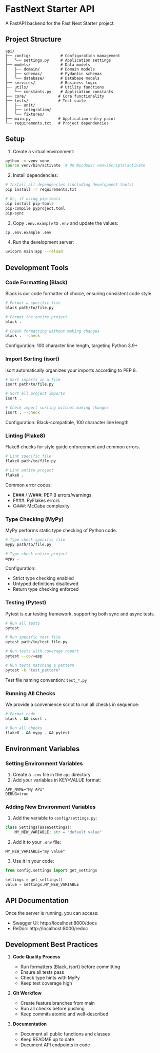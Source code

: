 # FastNext Starter API

A FastAPI backend for the Fast Next Starter project.

## Project Structure

```
api/
├── config/             # Configuration management
│   └── settings.py     # Application settings
├── models/             # Data models
│   ├── domain/         # Domain models
│   ├── schemas/        # Pydantic schemas
│   └── database/       # Database models
├── services/           # Business logic
├── utils/              # Utility functions
│   └── constants.py    # Application constants
├── core/              # Core functionality
├── tests/             # Test suite
│   ├── unit/
│   ├── integration/
│   └── fixtures/
├── main.py            # Application entry point
└── requirements.txt   # Project dependencies
```

## Setup

1. Create a virtual environment:
```bash
python -m venv venv
source venv/bin/activate  # On Windows: venv\Scripts\activate
```

2. Install dependencies:
```bash
# Install all dependencies (including development tools)
pip install -r requirements.txt

# Or, if using pip-tools
pip install pip-tools
pip-compile pyproject.toml
pip-sync
```

3. Copy `.env.example` to `.env` and update the values:
```bash
cp .env.example .env
```

4. Run the development server:
```bash
uvicorn main:app --reload
```

## Development Tools

### Code Formatting (Black)
Black is our code formatter of choice, ensuring consistent code style.

```bash
# Format a specific file
black path/to/file.py

# Format the entire project
black .

# Check formatting without making changes
black . --check
```

Configuration: 100 character line length, targeting Python 3.9+

### Import Sorting (isort)
isort automatically organizes your imports according to PEP 8.

```bash
# Sort imports in a file
isort path/to/file.py

# Sort all project imports
isort .

# Check import sorting without making changes
isort . --check
```

Configuration: Black-compatible, 100 character line length

### Linting (Flake8)
Flake8 checks for style guide enforcement and common errors.

```bash
# Lint specific file
flake8 path/to/file.py

# Lint entire project
flake8 .
```

Common error codes:
- E### / W###: PEP 8 errors/warnings
- F###: PyFlakes errors
- C###: McCabe complexity

### Type Checking (MyPy)
MyPy performs static type checking of Python code.

```bash
# Type check specific file
mypy path/to/file.py

# Type check entire project
mypy .
```

Configuration:
- Strict type checking enabled
- Untyped definitions disallowed
- Return type checking enforced

### Testing (Pytest)
Pytest is our testing framework, supporting both sync and async tests.

```bash
# Run all tests
pytest

# Run specific test file
pytest path/to/test_file.py

# Run tests with coverage report
pytest --cov=app

# Run tests matching a pattern
pytest -k "test_pattern"
```

Test file naming convention: `test_*.py`

### Running All Checks

We provide a convenience script to run all checks in sequence:

```bash
# Format code
black . && isort .

# Run all checks
flake8 . && mypy . && pytest
```

## Environment Variables

### Setting Environment Variables

1. Create a `.env` file in the `api` directory
2. Add your variables in KEY=VALUE format:
```env
APP_NAME="My API"
DEBUG=true
```

### Adding New Environment Variables

1. Add the variable to `config/settings.py`:
```python
class Settings(BaseSettings):
    MY_NEW_VARIABLE: str = "default value"
```

2. Add it to your `.env` file:
```env
MY_NEW_VARIABLE="my value"
```

3. Use it in your code:
```python
from config.settings import get_settings

settings = get_settings()
value = settings.MY_NEW_VARIABLE
```

## API Documentation

Once the server is running, you can access:
- Swagger UI: http://localhost:8000/docs
- ReDoc: http://localhost:8000/redoc

## Development Best Practices

1. **Code Quality Process**
   - Run formatters (Black, isort) before committing
   - Ensure all tests pass
   - Check type hints with MyPy
   - Keep test coverage high

2. **Git Workflow**
   - Create feature branches from main
   - Run all checks before pushing
   - Keep commits atomic and well-described

3. **Documentation**
   - Document all public functions and classes
   - Keep README up to date
   - Document API endpoints in code
